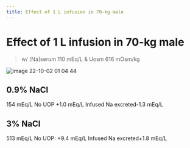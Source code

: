 ```yaml
---
title: Effect of 1 L infusion in 70-kg male
---
```

# Effect of 1 L infusion in 70-kg male

> w/ [Na]serum 110 mEq/L & Uosm 616 mOsm/kg

![image 22-10-02 01 04 44](https://i.imgur.com/MJt4Wjn.png)

## 0.9% NaCl
154 mEq/L
No UOP +1.0 mEq/L
Infused Na excreted-1.3 mEq/L

## 3% NaCl
513 mEq/L
No UOP: +9.4 mEq/L
Infused Na excreted+1.8 mEq/L
